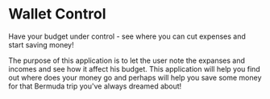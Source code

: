 # Wallet Control

Have your budget under control - see where you can cut expenses and start saving money! 

The purpose of this application is to let the user note the expanses and incomes and see how it affect his budget. This application will help you find out where does your money go and perhaps will help you save some money for that Bermuda trip you've always dreamed about!  
